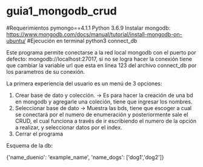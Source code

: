 # guia1_mongodb_crud

#Requerimientos
pymongo==4.1.1
Python 3.6.9
Instalar mongodb: https://www.mongodb.com/docs/manual/tutorial/install-mongodb-on-ubuntu/
#Ejecución en terminal
python3 connect_db

Este programa permite conectarse a la red local mongodb con el puerto por defecto: mongodb://localhost:27017, si no se logra hacer la conexión
tiene que cambiar la variable url que esta en linea 123 del archivo connect_db por los parametros de su conexión.

La primera experiencia del usuario es un menú de 3 opciones:
1. Crear base de dato y colección. -> Es para hacer la creación de una bd en mongodb y agregarle una coleción, tiene que ingresar los nombres.
2. Seleccionar base de dato ->  Muestra las bds, tiene que escoger a cual se conectará por el numero de enumeración y posteriormente sale el CRUD, el cual funciona a través de ir escribiendo el numero de la opción a realizar, y seleccionar datos por el index.
3. Cerrar el programa 



Esquema de la db:

{'name_duenio': 'example_name', 'name_dogs': ['dog1','dog2']}
